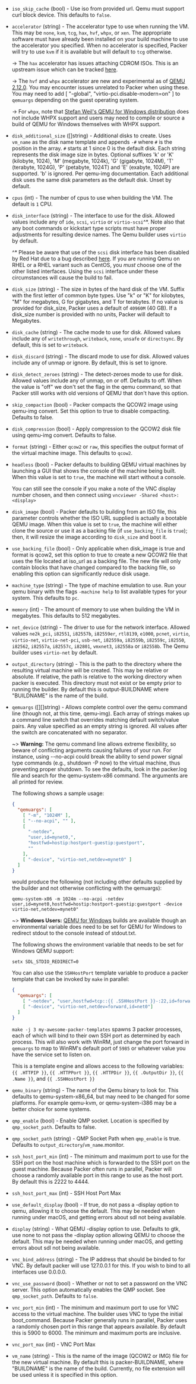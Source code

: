 <!-- Code generated from the comments of the Config struct in builder/qemu/builder.go; DO NOT EDIT MANUALLY -->

-   `iso_skip_cache` (bool) - Use iso from provided url. Qemu must support
    curl block device. This defaults to `false`.
    
-   `accelerator` (string) - The accelerator type to use when running the VM.
    This may be `none`, `kvm`, `tcg`, `hax`, `hvf`, `whpx`, or `xen`. The appropriate
    software must have already been installed on your build machine to use the
    accelerator you specified. When no accelerator is specified, Packer will try
    to use `kvm` if it is available but will default to `tcg` otherwise.
    
    -&gt; The `hax` accelerator has issues attaching CDROM ISOs. This is an
    upstream issue which can be tracked
    [here](https://github.com/intel/haxm/issues/20).
    
    -&gt; The `hvf` and `whpx` accelerator are new and experimental as of
    [QEMU 2.12.0](https://wiki.qemu.org/ChangeLog/2.12#Host_support).
    You may encounter issues unrelated to Packer when using these.  You may need to
    add [ "-global", "virtio-pci.disable-modern=on" ] to `qemuargs` depending on the
    guest operating system.
    
    -&gt; For `whpx`, note that [Stefan Weil's QEMU for Windows distribution](https://qemu.weilnetz.de/w64/)
    does not include WHPX support and users may need to compile or source a
    build of QEMU for Windows themselves with WHPX support.
    
-   `disk_additional_size` ([]string) - Additional disks to create. Uses `vm_name` as the disk name template and
    appends `-#` where `#` is the position in the array. `#` starts at 1 since 0
    is the default disk. Each string represents the disk image size in bytes.
    Optional suffixes 'k' or 'K' (kilobyte, 1024), 'M' (megabyte, 1024k), 'G'
    (gigabyte, 1024M), 'T' (terabyte, 1024G), 'P' (petabyte, 1024T) and 'E'
    (exabyte, 1024P)  are supported. 'b' is ignored. Per qemu-img documentation.
    Each additional disk uses the same disk parameters as the default disk.
    Unset by default.
    
-   `cpus` (int) - The number of cpus to use when building the VM.
     The default is `1` CPU.
    
-   `disk_interface` (string) - The interface to use for the disk. Allowed values include any of `ide`,
    `scsi`, `virtio` or `virtio-scsi`^\*. Note also that any boot commands
    or kickstart type scripts must have proper adjustments for resulting
    device names. The Qemu builder uses `virtio` by default.
    
    ^\* Please be aware that use of the `scsi` disk interface has been
    disabled by Red Hat due to a bug described
    [here](https://bugzilla.redhat.com/show_bug.cgi?id=1019220). If you are
    running Qemu on RHEL or a RHEL variant such as CentOS, you *must* choose
    one of the other listed interfaces. Using the `scsi` interface under
    these circumstances will cause the build to fail.
    
-   `disk_size` (string) - The size in bytes of the hard disk of the VM. Suffix with the first
    letter of common byte types. Use "k" or "K" for kilobytes, "M" for
    megabytes, G for gigabytes, and T for terabytes. If no value is provided
    for disk_size, Packer uses a default of `40960M` (40 GB). If a disk_size
    number is provided with no units, Packer will default to Megabytes.
    
-   `disk_cache` (string) - The cache mode to use for disk. Allowed values include any of
    `writethrough`, `writeback`, `none`, `unsafe` or `directsync`. By
    default, this is set to `writeback`.
    
-   `disk_discard` (string) - The discard mode to use for disk. Allowed values
    include any of unmap or ignore. By default, this is set to ignore.
    
-   `disk_detect_zeroes` (string) - The detect-zeroes mode to use for disk.
    Allowed values include any of unmap, on or off. Defaults to off.
    When the value is "off" we don't set the flag in the qemu command, so that
    Packer still works with old versions of QEMU that don't have this option.
    
-   `skip_compaction` (bool) - Packer compacts the QCOW2 image using
    qemu-img convert.  Set this option to true to disable compacting.
    Defaults to false.
    
-   `disk_compression` (bool) - Apply compression to the QCOW2 disk file
    using qemu-img convert. Defaults to false.
    
-   `format` (string) - Either `qcow2` or `raw`, this specifies the output format of the virtual
    machine image. This defaults to `qcow2`.
    
-   `headless` (bool) - Packer defaults to building QEMU virtual machines by
    launching a GUI that shows the console of the machine being built. When this
    value is set to `true`, the machine will start without a console.
    
    You can still see the console if you make a note of the VNC display
    number chosen, and then connect using `vncviewer -Shared <host>:<display>`
    
-   `disk_image` (bool) - Packer defaults to building from an ISO file, this parameter controls
    whether the ISO URL supplied is actually a bootable QEMU image. When
    this value is set to `true`, the machine will either clone the source or
    use it as a backing file (if `use_backing_file` is `true`); then, it
    will resize the image according to `disk_size` and boot it.
    
-   `use_backing_file` (bool) - Only applicable when disk_image is true
    and format is qcow2, set this option to true to create a new QCOW2
    file that uses the file located at iso_url as a backing file. The new file
    will only contain blocks that have changed compared to the backing file, so
    enabling this option can significantly reduce disk usage.
    
-   `machine_type` (string) - The type of machine emulation to use. Run your qemu binary with the
    flags `-machine help` to list available types for your system. This
    defaults to `pc`.
    
-   `memory` (int) - The amount of memory to use when building the VM
    in megabytes. This defaults to 512 megabytes.
    
-   `net_device` (string) - The driver to use for the network interface. Allowed values `ne2k_pci`,
    `i82551`, `i82557b`, `i82559er`, `rtl8139`, `e1000`, `pcnet`, `virtio`,
    `virtio-net`, `virtio-net-pci`, `usb-net`, `i82559a`, `i82559b`,
    `i82559c`, `i82550`, `i82562`, `i82557a`, `i82557c`, `i82801`,
    `vmxnet3`, `i82558a` or `i82558b`. The Qemu builder uses `virtio-net` by
    default.
    
-   `output_directory` (string) - This is the path to the directory where the
    resulting virtual machine will be created. This may be relative or absolute.
    If relative, the path is relative to the working directory when packer
    is executed. This directory must not exist or be empty prior to running
    the builder. By default this is output-BUILDNAME where "BUILDNAME" is the
    name of the build.
    
-   `qemuargs` ([][]string) - Allows complete control over the qemu command line (though not, at this
    time, qemu-img). Each array of strings makes up a command line switch
    that overrides matching default switch/value pairs. Any value specified
    as an empty string is ignored. All values after the switch are
    concatenated with no separator.
    
    ~&gt; **Warning:** The qemu command line allows extreme flexibility, so
    beware of conflicting arguments causing failures of your run. For
    instance, using --no-acpi could break the ability to send power signal
    type commands (e.g., shutdown -P now) to the virtual machine, thus
    preventing proper shutdown. To see the defaults, look in the packer.log
    file and search for the qemu-system-x86 command. The arguments are all
    printed for review.
    
    The following shows a sample usage:
    
    ```json
    {
      "qemuargs": [
        [ "-m", "1024M" ],
        [ "--no-acpi", "" ],
        [
          "-netdev",
          "user,id=mynet0,",
          "hostfwd=hostip:hostport-guestip:guestport",
          ""
        ],
        [ "-device", "virtio-net,netdev=mynet0" ]
      ]
    }
    ```
    
    would produce the following (not including other defaults supplied by
    the builder and not otherwise conflicting with the qemuargs):
    
    ```text
    qemu-system-x86 -m 1024m --no-acpi -netdev
    user,id=mynet0,hostfwd=hostip:hostport-guestip:guestport -device
    virtio-net,netdev=mynet0"
    ```
    
    ~&gt; **Windows Users:** [QEMU for Windows](https://qemu.weilnetz.de/)
    builds are available though an environmental variable does need to be
    set for QEMU for Windows to redirect stdout to the console instead of
    stdout.txt.
    
    The following shows the environment variable that needs to be set for
    Windows QEMU support:
    
    ```text
    setx SDL_STDIO_REDIRECT=0
    ```
    
    You can also use the `SSHHostPort` template variable to produce a packer
    template that can be invoked by `make` in parallel:
    
    ```json
    {
      "qemuargs": [
        [ "-netdev", "user,hostfwd=tcp::{{ .SSHHostPort }}-:22,id=forward"],
        [ "-device", "virtio-net,netdev=forward,id=net0"]
      ]
    } 
    ```
    
    `make -j 3 my-awesome-packer-templates` spawns 3 packer processes, each
    of which will bind to their own SSH port as determined by each process.
    This will also work with WinRM, just change the port forward in
    `qemuargs` to map to WinRM's default port of `5985` or whatever value
    you have the service set to listen on.
    
    This is a template engine and allows access to the following variables:
    `{{ .HTTPIP }}`, `{{ .HTTPPort }}`, `{{ .HTTPDir }}`,
    `{{ .OutputDir }}`, `{{ .Name }}`, and `{{ .SSHHostPort }}`
    
-   `qemu_binary` (string) - The name of the Qemu binary to look for. This
    defaults to qemu-system-x86_64, but may need to be changed for
    some platforms. For example qemu-kvm, or qemu-system-i386 may be a
    better choice for some systems.
    
-   `qmp_enable` (bool) - Enable QMP socket. Location is specified by `qmp_socket_path`. Defaults
    to false.
    
-   `qmp_socket_path` (string) - QMP Socket Path when `qmp_enable` is true. Defaults to
    `output_directory`/`vm_name`.monitor.
    
-   `ssh_host_port_min` (int) - The minimum and maximum port to use for the SSH port on the host machine
    which is forwarded to the SSH port on the guest machine. Because Packer
    often runs in parallel, Packer will choose a randomly available port in
    this range to use as the host port. By default this is 2222 to 4444.
    
-   `ssh_host_port_max` (int) - SSH Host Port Max
-   `use_default_display` (bool) - If true, do not pass a -display option
    to qemu, allowing it to choose the default. This may be needed when running
    under macOS, and getting errors about sdl not being available.
    
-   `display` (string) - What QEMU -display option to use. Defaults to gtk, use none to not pass the
    -display option allowing QEMU to choose the default. This may be needed when
    running under macOS, and getting errors about sdl not being available.
    
-   `vnc_bind_address` (string) - The IP address that should be
    binded to for VNC. By default packer will use 127.0.0.1 for this. If you
    wish to bind to all interfaces use 0.0.0.0.
    
-   `vnc_use_password` (bool) - Whether or not to set a password on the VNC server. This option
    automatically enables the QMP socket. See `qmp_socket_path`. Defaults to
    `false`.
    
-   `vnc_port_min` (int) - The minimum and maximum port
    to use for VNC access to the virtual machine. The builder uses VNC to type
    the initial boot_command. Because Packer generally runs in parallel,
    Packer uses a randomly chosen port in this range that appears available. By
    default this is 5900 to 6000. The minimum and maximum ports are inclusive.
    
-   `vnc_port_max` (int) - VNC Port Max
-   `vm_name` (string) - This is the name of the image (QCOW2 or IMG) file for
    the new virtual machine. By default this is packer-BUILDNAME, where
    "BUILDNAME" is the name of the build. Currently, no file extension will be
    used unless it is specified in this option.
    